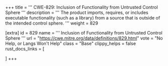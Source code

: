 +++
title = '''
CWE-829: Inclusion of Functionality from Untrusted Control Sphere
'''
description	= '''
The product imports, requires, or includes executable functionality (such as a library) from a source that is outside of the intended control sphere.
'''
weight = 829

[extra]
id = 829
name = '''
Inclusion of Functionality from Untrusted Control Sphere
'''
url = "https://cwe.mitre.org/data/definitions/829.html"
vote = "No Help, or Langs Won't Help"
class = "Base"
clippy_helps = false
rust_docs_links = [
	
]
+++
